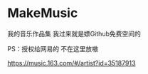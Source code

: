 # MakeMusic
我的音乐作品集 我过来就是嫖Github免费空间的

PS：授权给网易的 不在这里放嗷

https://music.163.com/#/artist?id=35187913
